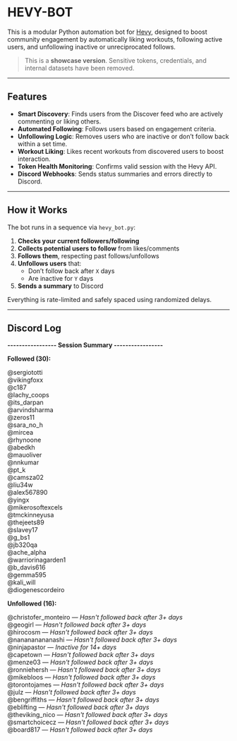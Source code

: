 # HEVY-BOT

This is a modular Python automation bot for [Hevy](https://www.hevyapp.com/), designed to boost community engagement by automatically liking workouts, following active users, and unfollowing inactive or unreciprocated follows.

> This is a **showcase version**. Sensitive tokens, credentials, and internal datasets have been removed.

---

## Features

- **Smart Discovery**: Finds users from the Discover feed who are actively commenting or liking others.
- **Automated Following**: Follows users based on engagement criteria.
- **Unfollowing Logic**: Removes users who are inactive or don’t follow back within a set time.
- **Workout Liking**: Likes recent workouts from discovered users to boost interaction.
- **Token Health Monitoring**: Confirms valid session with the Hevy API.
- **Discord Webhooks**: Sends status summaries and errors directly to Discord.

---

## How it Works

The bot runs in a sequence via `hevy_bot.py`:

1. **Checks your current followers/following**
2. **Collects potential users to follow** from likes/comments
3. **Follows them**, respecting past follows/unfollows
4. **Unfollows users** that:
   - Don’t follow back after `X` days
   - Are inactive for `Y` days
5. **Sends a summary** to Discord

Everything is rate-limited and safely spaced using randomized delays.

---

## Discord Log
**----------------- Session Summary -----------------**

**Followed (30):**

@sergiototti  
@vikingfoxx  
@c187  
@lachy_coops  
@its_darpan  
@arvindsharma  
@zeros11  
@sara_no_h  
@mircea  
@rhynoone  
@abedkh  
@mauoliver  
@nnkumar  
@pt_k  
@camsza02  
@liu34w  
@alex567890  
@yingx  
@mikerosoftexcels  
@tmckinneyusa  
@thejeets89  
@slavey17  
@g_bs1  
@jb320qa  
@ache_alpha  
@warriorinagarden1  
@b_davis616  
@gemma595  
@kali_will  
@diogenescordeiro  

**Unfollowed (16):**

@christofer_monteiro — *Hasn't followed back after 3+ days*  
@geogirl — *Hasn't followed back after 3+ days*  
@hirocosm — *Hasn't followed back after 3+ days*  
@nanananananashi — *Hasn't followed back after 3+ days*  
@ninjapastor — *Inactive for 14+ days*  
@capetown — *Hasn't followed back after 3+ days*  
@menze03 — *Hasn't followed back after 3+ days*  
@ronniehersh — *Hasn't followed back after 3+ days*  
@mikebloos — *Hasn't followed back after 3+ days*  
@torontojames — *Hasn't followed back after 3+ days*  
@julz — *Hasn't followed back after 3+ days*  
@bengriffiths — *Hasn't followed back after 3+ days*  
@eblifting — *Hasn't followed back after 3+ days*  
@theviking_nico — *Hasn't followed back after 3+ days*  
@smartchoicecz — *Hasn't followed back after 3+ days*  
@board817 — *Hasn't followed back after 3+ days*  
